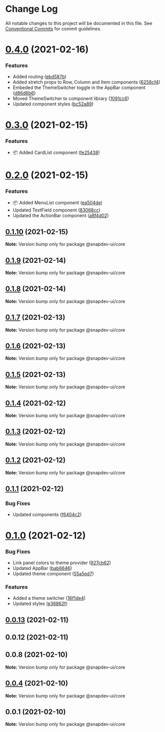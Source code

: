 # Change Log

All notable changes to this project will be documented in this file.
See [Conventional Commits](https://conventionalcommits.org) for commit guidelines.

# [0.4.0](https://github.com/qualipsolutions/snapdev-ui/compare/@snapdev-ui/core@0.3.0...@snapdev-ui/core@0.4.0) (2021-02-16)


### Features

* Added routing ([ebd587b](https://github.com/qualipsolutions/snapdev-ui/commit/ebd587b76f02a96ec47c2ac60ce31ad78168ab15))
* Added stretch props to Row, Column and Item components ([6258cf4](https://github.com/qualipsolutions/snapdev-ui/commit/6258cf4e39de33b33858e580ca5343b85cd8ea78))
* Embeded the ThemeSwitcher toggle in the AppBar component ([d86d6b6](https://github.com/qualipsolutions/snapdev-ui/commit/d86d6b6f4965015da17f8e854f5a77fc3b10058f))
* Moved ThemeSwitcher to component library ([1091cc6](https://github.com/qualipsolutions/snapdev-ui/commit/1091cc6b5e54fb6281b19f35d6c45cb77933e2aa))
* Updated component styles ([bc52a89](https://github.com/qualipsolutions/snapdev-ui/commit/bc52a898d528dbc7e832e5fb84c4c7046f349e76))





# [0.3.0](https://github.com/qualipsolutions/snapdev-ui/compare/@snapdev-ui/core@0.2.0...@snapdev-ui/core@0.3.0) (2021-02-15)


### Features

* :package: Added CardList component ([fe25438](https://github.com/qualipsolutions/snapdev-ui/commit/fe25438151b0333d1a6cd2a078a0656d0377875e))





# [0.2.0](https://github.com/qualipsolutions/snapdev-ui/compare/@snapdev-ui/core@0.1.10...@snapdev-ui/core@0.2.0) (2021-02-15)


### Features

* :package: Added MenuList component ([ea504de](https://github.com/qualipsolutions/snapdev-ui/commit/ea504de3815e0bdb778c42b8085954e2ab84a1f7))
* Updated TextField component ([83068cc](https://github.com/qualipsolutions/snapdev-ui/commit/83068ccf5cd11ec080d415e69424fab0b4df9d44))
* Updated the ActionBar component ([a8f4d02](https://github.com/qualipsolutions/snapdev-ui/commit/a8f4d02443863459c12de03ff6f8a6b0817d5b0f))





## [0.1.10](https://github.com/qualipsolutions/snapdev-ui/compare/@snapdev-ui/core@0.1.9...@snapdev-ui/core@0.1.10) (2021-02-15)

**Note:** Version bump only for package @snapdev-ui/core





## [0.1.9](https://github.com/qualipsolutions/snapdev-ui/compare/@snapdev-ui/core@0.1.8...@snapdev-ui/core@0.1.9) (2021-02-14)

**Note:** Version bump only for package @snapdev-ui/core





## [0.1.8](https://github.com/qualipsolutions/snapdev-ui/compare/@snapdev-ui/core@0.1.7...@snapdev-ui/core@0.1.8) (2021-02-14)

**Note:** Version bump only for package @snapdev-ui/core





## [0.1.7](https://github.com/qualipsolutions/snapdev-ui/compare/@snapdev-ui/core@0.1.6...@snapdev-ui/core@0.1.7) (2021-02-13)

**Note:** Version bump only for package @snapdev-ui/core





## [0.1.6](https://github.com/qualipsolutions/snapdev-ui/compare/@snapdev-ui/core@0.1.5...@snapdev-ui/core@0.1.6) (2021-02-13)

**Note:** Version bump only for package @snapdev-ui/core





## [0.1.5](https://github.com/qualipsolutions/snapdev-ui/compare/@snapdev-ui/core@0.1.4...@snapdev-ui/core@0.1.5) (2021-02-13)

**Note:** Version bump only for package @snapdev-ui/core





## [0.1.4](https://github.com/qualipsolutions/snapdev-ui/compare/@snapdev-ui/core@0.1.3...@snapdev-ui/core@0.1.4) (2021-02-12)

**Note:** Version bump only for package @snapdev-ui/core





## [0.1.3](https://github.com/qualipsolutions/snapdev-ui/compare/@snapdev-ui/core@0.1.2...@snapdev-ui/core@0.1.3) (2021-02-12)

**Note:** Version bump only for package @snapdev-ui/core





## [0.1.2](https://github.com/qualipsolutions/snapdev-ui/compare/@snapdev-ui/core@0.1.1...@snapdev-ui/core@0.1.2) (2021-02-12)

**Note:** Version bump only for package @snapdev-ui/core





## [0.1.1](https://github.com/qualipsolutions/snapdev-ui/compare/@snapdev-ui/core@0.1.0...@snapdev-ui/core@0.1.1) (2021-02-12)


### Bug Fixes

* Updated components ([f6404c2](https://github.com/qualipsolutions/snapdev-ui/commit/f6404c2cfd43518cfde5c801932390c1679b8c96))





# [0.1.0](https://github.com/qualipsolutions/snapdev-ui/compare/@snapdev-ui/core@0.0.13...@snapdev-ui/core@0.1.0) (2021-02-12)


### Bug Fixes

* Link panel colors to theme provider ([927cb62](https://github.com/qualipsolutions/snapdev-ui/commit/927cb62664efbf39aa3381d360444b957c27c02f))
* Updated AppBar ([bab6646](https://github.com/qualipsolutions/snapdev-ui/commit/bab6646b9e85a6ed40550c4eb15745759deed3d5))
* Updated theme component ([55a5ed7](https://github.com/qualipsolutions/snapdev-ui/commit/55a5ed7d5b418e62bde86b7cc088fd7bd901a10b))


### Features

* Added a theme switcher ([16f1de4](https://github.com/qualipsolutions/snapdev-ui/commit/16f1de4e99713bcc9afa6fbbf1dce5ea987b762b))
* Updated styles ([e36862f](https://github.com/qualipsolutions/snapdev-ui/commit/e36862f1c3f8ff413795037af148750bc50c2526))





## [0.0.13](https://github.com/qualipsolutions/snapdev-ui/compare/@snapdev-ui/core@0.0.4...@snapdev-ui/core@0.0.13) (2021-02-11)



## 0.0.12 (2021-02-11)



## 0.0.8 (2021-02-10)

**Note:** Version bump only for package @snapdev-ui/core





## [0.0.4](https://github.com/qualipsolutions/snapdev-ui/compare/@snapdev-ui/core@0.0.1...@snapdev-ui/core@0.0.4) (2021-02-10)

**Note:** Version bump only for package @snapdev-ui/core





## 0.0.1 (2021-02-10)

**Note:** Version bump only for package @snapdev-ui/core
